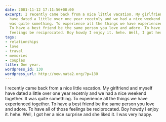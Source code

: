 ```yaml
---
date: 2001-11-12 17:11:56+00:00
excerpt: I recently came back from a nice little vacation. My girlfriend and myself
  have dated a little over one year recetnly and we had a nice weekend together. It
  was quite something. To experience all the things we have experienced together.
  To have a best friend be the same person you love and adore. To have all of those
  feelings be reciprocated. Boy howdy I enjoy it. hehe. Well, I got her a nice sur...
tags:
- relationships
- love
- travel
- memories
- couples
title: One year.
wordpress_id: 130
wordpress_url: http://new.nata2.org/?p=130
---
```


I recently came back from a nice little vacation. My girlfriend and myself have dated a little over one year recetnly and we had a nice weekend together. It was quite something. To experience all the things we have experienced together. To have a best friend be the same person you love and adore. To have all of those feelings be reciprocated. Boy howdy I enjoy it. hehe. Well, I got her a nice surprise and she liked it. I was very happy.